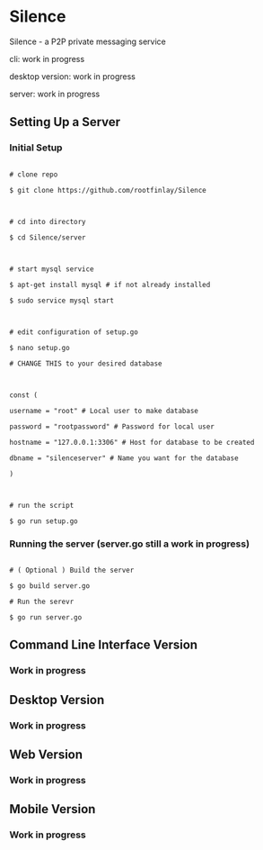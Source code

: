 # Silence

Silence - a P2P private messaging service

cli: work in progress

desktop version: work in progress

server: work in progress

  

## Setting Up a Server
### Initial Setup

```console

# clone repo

$ git clone https://github.com/rootfinlay/Silence

  

# cd into directory

$ cd Silence/server

  

# start mysql service

$ apt-get install mysql # if not already installed

$ sudo service mysql start

  

# edit configuration of setup.go

$ nano setup.go

# CHANGE THIS to your desired database

  

const (

username = "root" # Local user to make database

password = "rootpassword" # Password for local user

hostname = "127.0.0.1:3306" # Host for database to be created

dbname = "silenceserver" # Name you want for the database

)

  

# run the script

$ go run setup.go

```

### Running the server (server.go still a work in progress)

```console

# ( Optional ) Build the server

$ go build server.go

# Run the serevr

$ go run server.go

```

## Command Line Interface Version
### Work in progress

## Desktop Version
### Work in progress

## Web Version
### Work in progress

## Mobile Version
### Work in progress